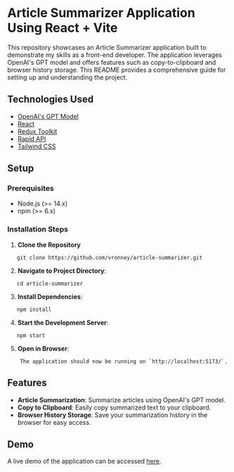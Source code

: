 # Article Summarizer Application Using React + Vite

This repository showcases an Article Summarizer application built to demonstrate my skills as a front-end developer. The application leverages OpenAI's GPT model and offers features such as copy-to-clipboard and browser history storage. This README provides a comprehensive guide for setting up and understanding the project.

## Technologies Used

- [OpenAI's GPT Model](https://openai.com/research/gpt-3)
- [React](https://reactjs.org/)
- [Redux Toolkit](https://redux-toolkit.js.org/)
- [Rapid API](https://rapidapi.com/)
- [Tailwind CSS](https://tailwindcss.com/)

## Setup

### Prerequisites

- Node.js (>= 14.x)
- npm (>= 6.x)

### Installation Steps

1. **Clone the Repository**
```
   git clone https://github.com/vronney/article-summarizer.git
```


2. **Navigate to Project Directory**:  
```
   cd article-summarizer
```


3. **Install Dependencies**:  
```
   npm install
```


4. **Start the Development Server**:  
```
   npm start
```


5. **Open in Browser**:  
```
    The application should now be running on `http://localhost:5173/`.
```

## Features

- **Article Summarization**: Summarize articles using OpenAI's GPT model.
- **Copy to Clipboard**: Easily copy summarized text to your clipboard.
- **Browser History Storage**: Save your summarization history in the browser for easy access.

## Demo

A live demo of the application can be accessed [here](https://article-summarizer-one.vercel.app/).


